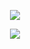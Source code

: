 <p align="center">
  <a href="https://github.com/gitsava">
    <img src="https://github-readme-stats.vercel.app/api?username=gitsava&show_icons=true&theme=radical">
  </a>
</p>
<p align="center">
<img src="https://github-readme-stats.vercel.app/api/top-langs/?username=gitsava&layout=compact">
</p>
